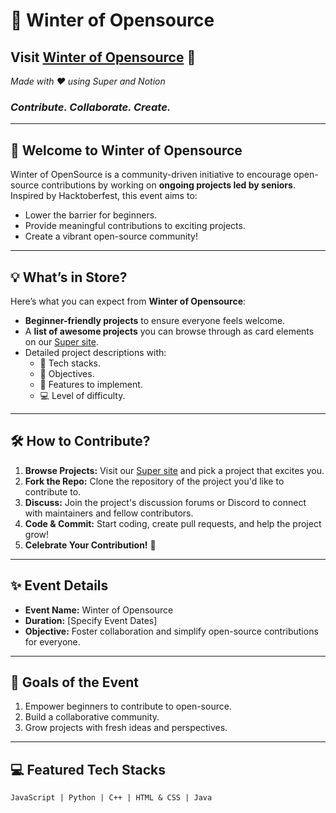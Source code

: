 # 🌟 Winter of Opensource
## Visit [Winter of Opensource](https://winterofopensource.super.site/) 🌟  
*Made with ❤️ using Super and Notion* 
### *Contribute. Collaborate. Create.*
---

## 🎉 Welcome to Winter of Opensource  
Winter of OpenSource is a community-driven initiative to encourage open-source contributions by working on **ongoing projects led by seniors**. Inspired by Hacktoberfest, this event aims to:  
- Lower the barrier for beginners.  
- Provide meaningful contributions to exciting projects.  
- Create a vibrant open-source community!  

---

## 💡 What’s in Store?  
Here’s what you can expect from **Winter of Opensource**:  
- **Beginner-friendly projects** to ensure everyone feels welcome.  
- A **list of awesome projects** you can browse through as card elements on our [Super site](https://your-supersite-link.com).  
- Detailed project descriptions with:  
  - 📂 Tech stacks.  
  - 📝 Objectives.  
  - 🔧 Features to implement.  
  - 💻 Level of difficulty.

---

## 🛠️ How to Contribute?  

1. **Browse Projects:** Visit our [Super site](https://winterofopensource.super.site/) and pick a project that excites you.  
2. **Fork the Repo:** Clone the repository of the project you'd like to contribute to.  
3. **Discuss:** Join the project's discussion forums or Discord to connect with maintainers and fellow contributors.  
4. **Code & Commit:** Start coding, create pull requests, and help the project grow!  
5. **Celebrate Your Contribution!** 🎉

---

## ✨ Event Details  
- **Event Name:** Winter of Opensource  
- **Duration:** [Specify Event Dates]  
- **Objective:** Foster collaboration and simplify open-source contributions for everyone.  

---

## 🎯 Goals of the Event  
1. Empower beginners to contribute to open-source.  
2. Build a collaborative community.  
3. Grow projects with fresh ideas and perspectives.  

---

## 💻 Featured Tech Stacks  
```
JavaScript | Python | C++ | HTML & CSS | Java
```
